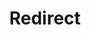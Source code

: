 ﻿---
layout: src/layouts/Redirect.astro
title: Redirect
redirect: /docs/octopus-rest-api/octopus.server.exe-command-line/show-master-key
pubDate:  2023-01-01
navSearch: false
navSitemap: false
navMenu: false
---
